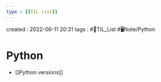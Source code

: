```yaml
---
type : [[TIL list]]
---
```


created : 2022-06-11 20:31
tags : #📌TIL_List #🖥️Note/Python 

# Python 
- [[Python versions]]
